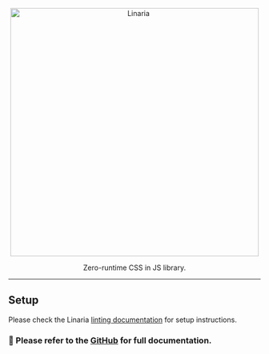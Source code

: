<p align="center">
  <img alt="Linaria" src="https://raw.githubusercontent.com/callstack/linaria/HEAD/website/assets/linaria-logo@2x.png" width="496">
</p>

<p align="center">
Zero-runtime CSS in JS library.
</p>

---

## Setup

Please check the Linaria [linting documentation](https://github.com/callstack/linaria/blob/master/docs/LINTING.md) for setup instructions.

### 📖 Please refer to the [GitHub](https://github.com/callstack/linaria#readme) for full documentation.
